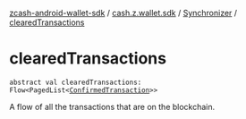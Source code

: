 [zcash-android-wallet-sdk](../../index.md) / [cash.z.wallet.sdk](../index.md) / [Synchronizer](index.md) / [clearedTransactions](./cleared-transactions.md)

# clearedTransactions

`abstract val clearedTransactions: Flow<PagedList<`[`ConfirmedTransaction`](../../cash.z.wallet.sdk.entity/-confirmed-transaction/index.md)`>>`

A flow of all the transactions that are on the blockchain.

